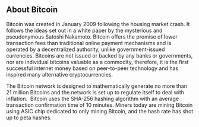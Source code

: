 ## About Bitcoin
Bitcoin was created in January 2009 following the housing market crash. It follows the ideas set out in a white paper by the mysterious and pseudonymous Satoshi Nakamoto. Bitcoin offers the promise of lower transaction fees than traditional online payment mechanisms and is operated by a decentralized authority, unlike government-issued currencies. Bitcoins are not issued or backed by any banks or governments, nor are individual bitcoins valuable as a commodity, therefore, it is the first successful internet money based on peer-to-peer technology and has inspired many alternative cryptocurrencies.

The Bitcoin network is designed to mathematically generate no more than 21 million Bitcoins and the network is set up to regulate itself to deal with inflation.  Bitcoin uses the SHA-256 hashing algorithm with an average transaction confirmation time of 10 minutes. Miners today are mining Bitcoin using ASIC chip dedicated to only mining Bitcoin, and the hash rate has shot up to peta hashes.
